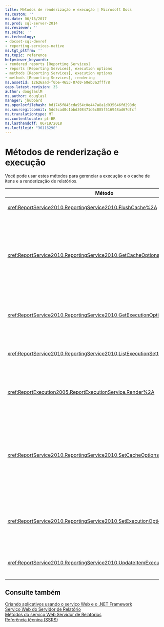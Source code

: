 ```yaml
---
title: Métodos de renderização e execução | Microsoft Docs
ms.custom: ''
ms.date: 06/13/2017
ms.prod: sql-server-2014
ms.reviewer: ''
ms.suite: ''
ms.technology:
- docset-sql-devref
- reporting-services-native
ms.tgt_pltfrm: ''
ms.topic: reference
helpviewer_keywords:
- rendered reports [Reporting Services]
- reports [Reporting Services], execution options
- methods [Reporting Services], execution options
- methods [Reporting Services], rendering
ms.assetid: 12626aad-f0be-4653-87d0-60eb3a3fff78
caps.latest.revision: 35
author: douglaslM
ms.author: douglasl
manager: jhubbard
ms.openlocfilehash: bd1745f845cda954c0e447a8a1d035646fd298dc
ms.sourcegitcommit: 5dd5cad0c1bbd308471d6c885f516948ad67dfcf
ms.translationtype: MT
ms.contentlocale: pt-BR
ms.lasthandoff: 06/19/2018
ms.locfileid: "36116290"
---
```

# <a name="rendering-and-execution-methods"></a>Métodos de renderização e execução
  Você pode usar estes métodos para gerenciar a execução e o cache de itens e a renderização de relatórios.  
  
|Método|Ação|  
|------------|------------|  
|<xref:ReportService2010.ReportingService2010.FlushCache%2A>|Invalida o cache de um item.|  
|<xref:ReportService2010.ReportingService2010.GetCacheOptions%2A>|Retorna a configuração de cache de um item e as configurações que descrevem quando a cópia do item armazenada em cache irá expirar.|  
|<xref:ReportService2010.ReportingService2010.GetExecutionOptions%2A>|Retorna a opção de execução e as configurações associadas de um item individual.|  
|<xref:ReportService2010.ReportingService2010.ListExecutionSettings%2A>|Retorna uma lista de configurações de execução com suporte.|  
|<xref:ReportExecution2005.ReportExecutionService.Render%2A>|Processa o relatório especificado e o renderiza em um formato especificado.|  
|<xref:ReportService2010.ReportingService2010.SetCacheOptions%2A>|Configura um item a ser armazenado em cache e fornece configurações que especificam quando a cópia do item armazenada em cache irá expirar.|  
|<xref:ReportService2010.ReportingService2010.SetExecutionOptions%2A>|Define as opções de execução e as propriedades de execução associadas de um item individual.|  
|<xref:ReportService2010.ReportingService2010.UpdateItemExecutionSnapshot%2A>|Gera um instantâneo da execução de um item especificado.|  
  
## <a name="see-also"></a>Consulte também  
 [Criando aplicativos usando o serviço Web e o .NET Framework](../net-framework/building-applications-using-the-web-service-and-the-net-framework.md)   
 [Serviço Web do Servidor de Relatório](../report-server-web-service.md)   
 [Métodos do serviço Web Servidor de Relatórios](report-server-web-service-methods.md)   
 [Referência técnica &#40;SSRS&#41;](../../technical-reference-ssrs.md)  
  
  